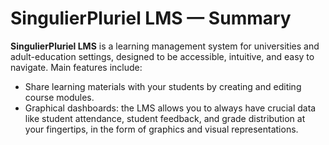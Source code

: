 # SingulierPluriel LMS — Summary

**SingulierPluriel LMS** is a learning management system for universities and adult-education settings, designed to be accessible, intuitive, and easy to navigate. Main features include:

- Share learning materials with your students by creating and editing course modules.
- Graphical dashboards: the LMS allows you to always have crucial data like student attendance, student feedback, and grade distribution at your fingertips, in the form of graphics and visual representations.